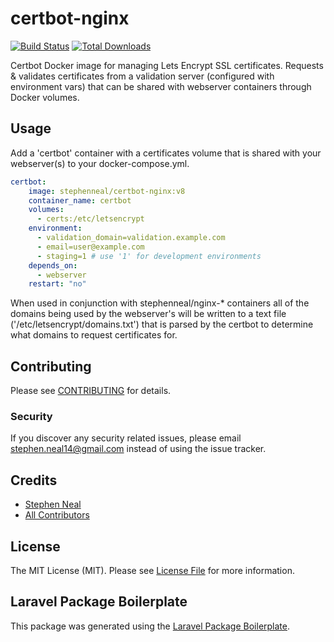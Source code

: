 # certbot-nginx

[![Build Status](https://img.shields.io/travis/sfneal/actions/master.svg?style=flat-square)](https://travis-ci.org/sfneal/actions)
[![Total Downloads](https://img.shields.io/docker/pulls/stephenneal/certbot-nginx?style=flat-square)](https://hub.docker.com/r/stephenneal/certbot-nginx)


Certbot Docker image for managing Lets Encrypt SSL certificates.  Requests & validates certificates from a validation server (configured with environment vars) that can be shared with webserver containers through Docker volumes.

## Usage

Add a 'certbot' container with a certificates volume that is shared with your webserver(s) to your docker-compose.yml.  

```yaml
certbot:
	image: stephenneal/certbot-nginx:v8
	container_name: certbot
	volumes:
	  - certs:/etc/letsencrypt
	environment:
	  - validation_domain=validation.example.com
	  - email=user@example.com
	  - staging=1 # use '1' for development environments
	depends_on:
	  - webserver
	restart: "no"
```

When used in conjunction with stephenneal/nginx-* containers all of the domains being used by the webserver's will be written to a text file ('/etc/letsencrypt/domains.txt') that is parsed by the certbot to determine what domains to request certificates for.

## Contributing

Please see [CONTRIBUTING](CONTRIBUTING.md) for details.

### Security

If you discover any security related issues, please email stephen.neal14@gmail.com instead of using the issue tracker.

## Credits

- [Stephen Neal](https://github.com/sfneal)
- [All Contributors](../../contributors)

## License

The MIT License (MIT). Please see [License File](LICENSE.md) for more information.

## Laravel Package Boilerplate

This package was generated using the [Laravel Package Boilerplate](https://laravelpackageboilerplate.com).
